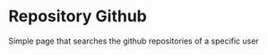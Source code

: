 <h1>Repository Github</h1>

<p>Simple page that searches the github repositories of a specific user</p>